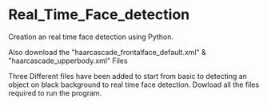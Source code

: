 # Real_Time_Face_detection
Creation an real time face detection using Python.

Also download the "haarcascade_frontalface_default.xml" & "haarcascade_upperbody.xml" Files

Three Different files have been added to start from basic to detecting an object on black background to real time face detection.
Dowload all the files required to run the program.
